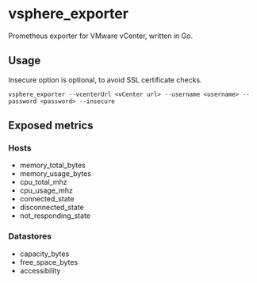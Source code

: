 # vsphere_exporter
Prometheus exporter for VMware vCenter, written in Go.

## Usage
Insecure option is optional, to avoid SSL certificate checks.

`vsphere_exporter --vcenterUrl <vCenter url> --username <username> --password <password> --insecure`

## Exposed metrics
### Hosts
* memory_total_bytes
* memory_usage_bytes
* cpu_total_mhz
* cpu_usage_mhz
* connected_state
* disconnected_state
* not_responding_state

### Datastores
* capacity_bytes
* free_space_bytes
* accessibility